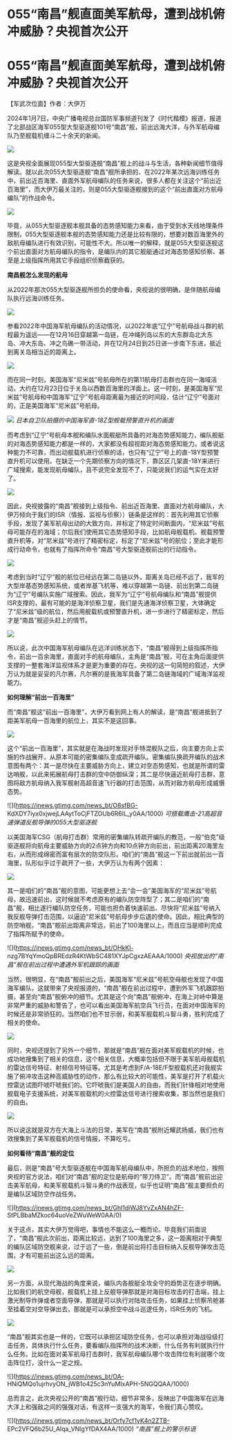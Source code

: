 # 055“南昌”舰直面美军航母，遭到战机俯冲威胁？央视首次公开

# 055“南昌”舰直面美军航母，遭到战机俯冲威胁？央视首次公开

【军武次位面】作者：大伊万

2024年1月7日，中央广播电视总台国防军事频道刊发了《时代楷模》报道，报道了北部战区海军055型大型驱逐舰101号“南昌”舰，前出远海大洋，与外军航母编队乃至舰载机缠斗二十余天的新闻。

![](https://inews.gtimg.com/news_bt/Gk5XlEQlfkAPjklChzfY2SaQEfuiZmM3n1UWk1XjEE4isAA/0)

这是央视全面展现055型大型驱逐舰“南昌”舰上的战斗与生活，各种新闻细节值得解读。就以此次055大型驱逐舰“南昌”舰所承担的、在2022年某次远海训练任务中，前出近百海里、直面外军航母编队的任务来说，很多人都在关注这个“前出近百海里”，而大伊万最关注的，则是055大型驱逐舰接到的这个“前出直面对方航母编队”的作战命令。

![](https://inews.gtimg.com/news_bt/O__VqZrOve_1vc4SGSDRnHFK4OJQJkrHm065iHZjdASrgAA/1000)

毕竟，从055大型驱逐舰本舰具备的态势感知能力来看，由于受到水天线地理条件限制，055大型驱逐舰本舰的态势感知能力还是比较有限的，想要对数百海里外的敌航母编队进行有效识别，可能性不大。所以唯一的解释，就是055大型驱逐舰这个前出直面对方航母编队的指令，是编队内的其它舰艇通过对海态势感知侦察、甚至是上级指挥所用其它手段组织侦察截获的。

**南昌舰怎么发现的航母**

从2022年那次055大型驱逐舰所担负的使命看，央视说的很明确，是伴随航母编队执行远海训练任务。

![](https://inews.gtimg.com/news_bt/O2VamFmbuhN1218tYkBdM3QT3aMXA1QX0twJ2mqnzZSZUAA/1000)

参看2022年中国海军航母编队的活动情况，以2022年底“辽宁”号航母战斗群的航程最为遥远——在12月16日穿越第一岛链，在冲绳列岛以东的大东群岛北大东岛、冲大东岛、冲之鸟礁一带活动，并在12月24日到25日进一步南下东进，抵近到离关岛相当近的距离上。

![](https://inews.gtimg.com/news_bt/O4MuKtF_h6NO08eFmcjRtr8rkoWV9hCuhsyKgORjyp53EAA/1000)

而在同一时刻，美国海军“尼米兹”号航母所在的第11航母打击群也在同一海域活动，大约在12月23日位于关岛以西数百海里的洋面上。这一时刻，是美国海军“尼米兹”号航母和中国海军“辽宁”号航母距离最为接近的时间段，估计“辽宁”号面对的，正是美国海军“尼米兹”号航母。

![](https://inews.gtimg.com/news_bt/ONWWLgiC8ZCISV6dXTo0Ok0e81q3-uTxa3ii1m4jcsKW8AA/1000)
_日本自卫队拍摄的中国海军直-18Z型舰载预警直升机的画面_

而考虑到“辽宁”号航母本舰和编队水面舰艇所具备的对海态势感知能力，编队舰艇的对海态势感知能力都是一样的，大家都没有超视距对海态势感知能力。或者说这种能力不可靠，而出动舰载机进行侦察的话，也只有“辽宁”号上的直-18Y型预警直升机可以使用。在缺乏一个先期侦察方向的情况下，靠区区几架直-18Y来进行广域搜索，能发现航母编队，且不说完全发现不了，只能说我们的运气实在太好了。

![](https://inews.gtimg.com/news_bt/Gmj49kv6YngBYfWU7JYw9OKUlVt2DcTcGUgq32DR3OyKkAA/0)

因此，央视披露的“南昌”舰接到上级指令、前出近百海里、直面对方航母编队，大伊万倾向于我们的ISR（情报、监视与侦察））链条是这样的：首先利用其它侦察手段，发现了美军航母出动的大致方向，并标定了特定时间断面内，“尼米兹”号航母可能存在的海域；尔后我们使用其它态势感知手段，比如航母舰载机、舰载预警直升机等，对“尼米兹”号进行了精密标定，标定了“尼米兹”号的航位；至此才能形成行动命令，也就有了指挥所命令“南昌”号大型驱逐舰前出的行动指令。

![](https://inews.gtimg.com/news_bt/O3gsq5bETgw24jTxAXdmdy0ZeTwg8WKTJpwZi3lGkoNUEAA/1000)

考虑到当时“辽宁”舰的航位已经远在第二岛链以外，距离关岛已经不远了，我军的大型岸基态势感知系统，或者岸基飞机等，难以穿越第一岛链、前出到第二岛链为“辽宁”号编队实施广域搜索。因此，我军为“辽宁”号航母编队和“南昌”舰提供ISR支撑的，最有可能的是海洋侦察卫星，我们是先通海洋侦察卫星，大体确定了“尼米兹”级的航位，然后用舰载机或预警直升机，进一步进行了精密标定，然后才是“南昌”舰迎头赶上的情节。

![](https://inews.gtimg.com/news_bt/OSl6IMWbCVWpdZQCO4xa_g4vsgzF7yxYTYJzoFWLosh_QAA/1000)

所以说，此次中国海军航母编队在远洋训练状态下，“南昌”舰得到上级指挥所指令，前出一百余海里，直面对手的航母编队，主角是“南昌”舰，可在主角后面提供支撑的一整套海洋监视体系才是更为重要的存在。央视的这一句简短的叙述，大伊万认为就是妥妥的凡尔赛，凡尔赛的是我海军具备了第二岛链海域的广域海洋监视能力。

**如何理解“前出一百海里”**

而“南昌”舰这“前出一百海里”，大伊万看到网上有人的解读，是“南昌”舰进抵到了距美军航母一百海里的航位上，其实不是这回事。

![](https://inews.gtimg.com/news_bt/OYtQwx6WqVngxxPjvsJO_58RnpY3AGt8o6AlMybL4Wul0AA/1000)

这个“前出一百海里”，其实就是在海战时发现对手特混舰队之后，向主要方向上实施的作战展开，从原本可能的密集编队变成疏开编队。密集编队换疏开编队的战术意图有两个：其一是尽快在主要威胁方向上，建立对空态势感知，也就是所谓的雷达哨舰，以此来拓展航母打击群的空中防御纵深；其二是尽快逼近航母打击群，意图将敌方航母纳入我军舰射高超音速飞行器的打击范围，从而对敌方航母形成威慑态势。

![](https://inews.gtimg.com/news_bt/O8sfBG-
KdXDY7iyx0xjwejLAAytToCjFTZOUb6R6IL_y0AA/1000) _可搭载鹰击-21高超音速弹道反舰导弹的055大型驱逐舰_

以美国海军CSG（航母打击群）常用的密集编队转疏开编队的教范，一般“伯克”级驱逐舰将向航母主要威胁方向的2点钟方向和10点钟方向前出，前出距离20海里左右，从而形成绵密而富有层次的防空队形。咱们的“南昌”舰这一下前出就前出一百海里，队形似乎过于疏开了一些，大伊万认为有两个因素：

![](https://inews.gtimg.com/news_bt/OyArRqDDdeh3KlJknzcQXQiEja5lE_1sNAGpMEb_NnZTsAA/1000)

其一是咱们的“南昌”舰的意图，可能更想上去“会一会”美国海军的“尼米兹”号航母，故迅速前出，这时候就不考虑原有的编队防空阵型了；其二是咱们的“南昌”舰，相比遂行编队防空任务，可能也担负着快速前出、尽快将“尼米兹”号纳入我反舰导弹打击范围，以逼迫“尼米兹”号航母步步后退的使命。因此，相比典型的防空哨舰，“南昌”舰前出距离非常远，前出了100海里以上，而且应当是顺利完成了指挥所赋予的使命。

![](https://inews.gtimg.com/news_bt/OHkKl-
nzg7BYqYmoQpBREdzR4KtWbSC481XYJpCgxzAEAAA/1000) _央视放出的“南昌”舰在前出过程中遭遇外军机跟踪的画面_

当然，很明显，在“南昌”舰前出之后，美国海军“尼米兹”号航空母舰也发现了中国海军编队，这就带来了央视报道的，“南昌”舰在前出过程中，遭到外军飞机跟踪拍摄，甚至向“南昌”舰俯冲的细节。尤其是这个向“南昌”舰俯冲，在海上对峙中算是非常严重的威胁和警告了，也可以看出美国海军航空兵飞行员，在面对中国海军的时候还是非常骄狂的。当然咱们也不甘示弱，和美军舰载机斗智斗勇，胜利完成了相关的使命。

![](https://inews.gtimg.com/news_bt/ObHJXBmYn4PcE7ufCqLfp3rpw42tgyBwVjtDTbN2VsQzsAA/1000)

同时，央视还提到了另外一个细节，那就是“南昌”舰在面对美军舰载机的时候，也成功地搜集到了相关的信息，这个相关信息，大概率包括但不限于美军航母舰载机的雷达信号特征、射频信号特征等。尤其是考虑到F/A-18E/F型舰载机还对我舰实施了俯冲攻击这种高威胁性的动作，那么有比较大的可能性，美军是打开了机载火控雷达试图吓唬吓唬我们的。它吓唬我们是美国人的自由，而我们针锋相对地使用舰载电子支援系统，对美军舰载机的火控雷达信号进行搜索收集，那当然也是我们的自由。

![](https://inews.gtimg.com/news_bt/Oskk82PYONFUmw8VyDYFB6DdwLKc65EORMdxDRnZEVKmwAA/1000)

所以说这就是双方在大海上斗法的日常，美军在“南昌”舰附近耀武扬威，我们也有效搜集到了美军舰载机的信号情报，不算吃亏。

**如何看待“南昌”舰的定位**

最后，则是“南昌”号大型驱逐舰在中国海军航母编队中，所担负的战术地位，按照央视的官方说法，咱们对“南昌”舰的定位是航母的“带刀侍卫”。而“南昌”舰前出迎击美军航母，和美军舰载机斗智斗勇的作战表现，似乎也证明“南昌”舰主要担负的是编队区域防空作战任务。

![](https://inews.gtimg.com/news_bt/GhI1diWJ8YvZxAN4hZF-
StPLBbaMZkoc64uoVeZWuWeW0AA/0)

关于这点，其实大伊万觉得吧，事情也不能这么一概而论。毕竟我们前面说了，“南昌”舰此次前出，距离比较远，达到了100海里之多，这一距离相对于典型的编队区域防空舰来说，过于远了一些，倒是前出将打击目标纳入反舰导弹攻击范围，才有可能前出这么远的距离。

![](https://inews.gtimg.com/news_bt/OELiCLsj3ICtzsYP0mDI0X-J_7py6lwLijDnAnBIeHM_wAA/1000)

另一方面，从现代海战的角度来说，编队内各舰艇全攻全守的趋势正在逐步明确。比如我们的航空母舰，舰载机上挂上反舰导弹那就是对海目标攻击的打击端，挂上激光制导炸弹或者空面导弹，那就是可以执行对陆攻击任务，如果挂上侦察吊舱甚至挂着空对空导弹出去，那就是可以承担空中战斗巡逻任务，ISR任务的飞机。

![](https://inews.gtimg.com/news_bt/OyNZ4I8me4k29NT1-UPHBkBOn3qT9VyJsQPJBLmDgwYncAA/1000)

“南昌”舰其实也是一样的，它既可以承担区域防空任务，也可以承担对海战役级打击任务，具体执行什么任务，要看编队指挥所的战术决断，什么任务有利就执行什么任务。比如在面对美军航母打击群时，我军航母编队哪个攻击阵位有利就哪个攻击阵位打，没什么一定之规。

![](https://inews.gtimg.com/news_bt/OA-
HNiQMQo1ujrhvyON_jWB1o425c3nYuMIxAPH-5NGQQAA/1000)

总而言之，此次央视公开的“南昌”舰行动，细节非常多，反映出了中国海军在远海大洋上和强敌之间的强强对话，有这样一支强大的海军，令我们真心赞叹。

![](https://inews.gtimg.com/news_bt/Orfy7cf1yK4n2ZTB-
EPc2VFQ6b25U_Alqa_VNlgYfDAX4AA/1000) _“南昌”舰上的警示标语_

